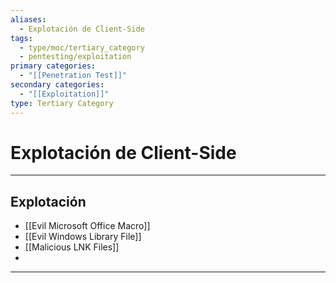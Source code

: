 ```yaml
---
aliases:
  - Explotación de Client-Side
tags:
  - type/moc/tertiary_category
  - pentesting/exploitation
primary categories:
  - "[[Penetration Test]]"
secondary categories:
  - "[[Exploitation]]"
type: Tertiary Category
---
```

# Explotación de Client-Side 

***

## Explotación

- [[Evil Microsoft Office Macro]]
- [[Evil Windows Library File]]
- [[Malicious LNK Files]]
- 


***
